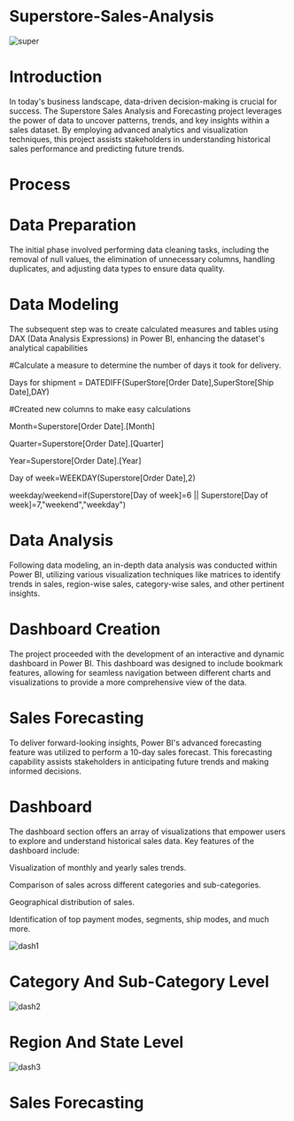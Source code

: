 # Superstore-Sales-Analysis

![super](https://github.com/ashishwankhade0011/Superstore-Sales-Analysis/assets/160989632/fc227e3f-32b2-47f1-ae35-cba7d4bb013d)


# Introduction

In today's business landscape, data-driven decision-making is crucial for success. The Superstore Sales Analysis and Forecasting project leverages 
the power of data to uncover patterns, trends, and key insights within a sales dataset. By employing advanced analytics and visualization techniques,
this project assists stakeholders in understanding historical sales performance and predicting future trends.
# Process

# Data Preparation

The initial phase involved performing data cleaning tasks, including the removal of null values, the elimination of unnecessary columns,
handling duplicates, and adjusting data types to ensure data quality.

# Data Modeling

The subsequent step was to create calculated measures and tables using DAX (Data Analysis Expressions) in Power BI, enhancing the 
dataset's analytical capabilities

#Calculate a measure to determine the number of days it took for delivery.


  Days for shipment = DATEDIFF(SuperStore[Order Date],SuperStore[Ship Date],DAY)

#Created new columns to make easy calculations 


Month=Superstore[Order Date].[Month]


Quarter=Superstore[Order Date].[Quarter]


Year=Superstore[Order Date].[Year]


Day of week=WEEKDAY(Superstore[Order Date],2)


weekday/weekend=if(Superstore[Day of week]=6 || Superstore[Day of week]=7,"weekend","weekday")

# Data Analysis

Following data modeling, an in-depth data analysis was conducted within Power BI, utilizing various visualization techniques like matrices to 
identify trends in sales, region-wise sales, category-wise sales, and other pertinent insights.

# Dashboard Creation

The project proceeded with the development of an interactive and dynamic dashboard in Power BI. This dashboard was designed to include bookmark features,
allowing for seamless navigation between different charts and visualizations to provide a more comprehensive view of the data.

# Sales Forecasting

To deliver forward-looking insights, Power BI's advanced forecasting feature was utilized to perform a 10-day sales forecast. This forecasting capability
assists stakeholders in anticipating future trends and making informed decisions.

# Dashboard

The dashboard section offers an array of visualizations that empower users to explore and understand historical sales data. 
Key features of the dashboard include:

Visualization of monthly and yearly sales trends.


Comparison of sales across different categories and sub-categories.


Geographical distribution of sales.


Identification of top payment modes, segments, ship modes, and much more.




![dash1](https://github.com/ashishwankhade0011/Superstore-Sales-Analysis/assets/160989632/5fc46346-a858-42ac-9f94-bf08d4008e57)

# Category And Sub-Category Level
![dash2](https://github.com/ashishwankhade0011/Superstore-Sales-Analysis/assets/160989632/ae18ea39-a679-450e-b74b-c9dce399f034)


# Region And State Level
![dash3](https://github.com/ashishwankhade0011/Superstore-Sales-Analysis/assets/160989632/1969b889-21ff-477b-92e5-07f6c6a184d1)


# Sales Forecasting 





